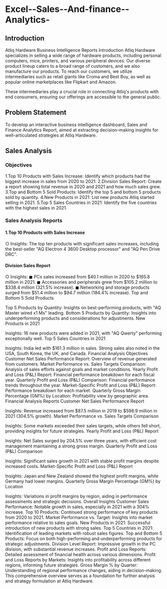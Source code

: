 # Excel--Sales--And-finance--Analytics-

## Introduction
Atliq Hardware Business Intelligence Reports
Introduction
Atliq Hardware specializes in selling a wide range of hardware products, including personal computers, mice, printers, and various peripheral devices. Our diverse product lineup caters to a broad range of customers, and we also manufacture our products. To reach our customers, we utilize intermediaries such as retail giants like Croma and Best Buy, as well as popular online marketplaces like Flipkart and Amazon.

These intermediaries play a crucial role in connecting Atliq's products with end consumers, ensuring our offerings are accessible to the general public.

## Problem Statement
To develop an interactive business intelligence dashboard, Sales and Finance Analytics Report, aimed at extracting decision-making insights for well-articulated strategies at Atliq Hardware.

## Sales Analysis
### Objectives
1.Top 10 Products with Sales Increase: Identify which products had the biggest increase in sales from 2020 to 2021.
2.Division Sales Report: Create a report showing total revenue in 2020 and 2021 and how much sales grew.
3.Top and Bottom 5 Sold Products: Identify the top 5 and bottom 5 products sold by quantity.
4.New Products in 2021: List new products Atliq started selling in 2021.
5.Top 5 Sales Countries in 2021: Identify the five countries with the highest sales in 2021.
### Sales Analysis Reports
#### 1.Top 10 Products with Sales Increase

&#9675; Insights: The top ten products with significant sales increases, including the best-seller "AQ Electron 4 3600 Desktop processor" and "AQ Pen Drive DRC".
#### Division Sales Report

&#9675; Insights:
&#9724; PCs sales increased from $40.1 million in 2020 to $165.8 million in 2021.
&#9724; Accessories and peripherals grew from $105.2 million to $338.4 million (321.5% increase).
&#9724; Networking and storage products surged from $51.4 million to $94.7 million (184.4% increase).
Top and Bottom 5 Sold Products

Top 5 Products by Quantity: Insights on best-performing products, with "AQ Master wired x1 Ms" leading.
Bottom 5 Products by Quantity: Insights into underperforming products and considerations for adjustments.
New Products in 2021

Insights: 16 new products were added in 2021, with "AQ Qwerty" performing exceptionally well.
Top 5 Sales Countries in 2021

Insights:
India led with $161.3 million in sales.
Strong sales also noted in the USA, South Korea, the UK, and Canada.
Financial Analysis
Objectives
Customer Net Sales Performance Report: Overview of revenue generated from customers.
Market Performance vs. Sales Targets Comparison: Analysis of sales efforts against goals and market conditions.
Yearly Profit and Loss (P&L) Report: Financial performance breakdown for each fiscal year.
Quarterly Profit and Loss (P&L) Comparison: Financial performance trends throughout the year.
Market-Specific Profit and Loss (P&L) Report: Performance breakdown for each market.
Quarterly Gross Margin Percentage (GM%) by Location: Profitability view by geographic area.
Financial Analysis Reports
Customer Net Sales Performance Report

Insights: Revenue increased from $87.5 million in 2019 to $598.9 million in 2021 (304.5% growth).
Market Performance vs. Sales Targets Comparison

Insights: Some markets exceeded their sales targets, while others fell short, providing insights for future strategies.
Yearly Profit and Loss (P&L) Report

Insights: Net Sales surged by 204.5% over three years, with efficient cost management maintaining a strong gross margin.
Quarterly Profit and Loss (P&L) Comparison

Insights: Significant sales growth in 2021 with stable profit margins despite increased costs.
Market-Specific Profit and Loss (P&L) Report

Insights: Japan and New Zealand showed the highest profit margins, while Germany had lower margins.
Quarterly Gross Margin Percentage (GM%) by Location

Insights: Variations in profit margins by region, aiding in performance assessments and strategic decisions.
Overall Insights
Customer Sales Performance: Notable growth in sales, especially in 2021 with a 304% increase.
Top 10 Products: Continued strong performance of key products from 2020 to 2021.
Market Performance vs. Target: Insights into market performance relative to sales goals.
New Products in 2021: Successful introduction of new products with strong sales.
Top 5 Countries in 2021: Identification of leading markets with robust sales figures.
Top and Bottom 5 Products: Focus on both high-performing and underperforming products for strategic adjustments.
Division Level Report: Impressive growth in the PC division, with substantial revenue increases.
Profit and Loss Reports: Detailed assessment of financial health across various dimensions.
Profit and Loss Reports by Markets: Insights into profitability across different regions, informing future strategies.
Gross Margin % by Quarter: Understanding of regional performance changes, aiding in decision-making.
This comprehensive overview serves as a foundation for further analysis and strategy formulation at Atliq Hardware.
